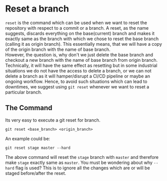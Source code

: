 # Reset a branch

```reset``` is the command which can be used when we want to reset the repository with respect to a commit or a branch. A reset, as the name suggests, discards everything on the base(current) branch and makes it exactly same as the branch with which we chose to reset the base branch (calling it as origin branch). This essentially means, that we will have a copy of the origin branch with the name of base branch.<br/>
However, the question is, why don't we just delete the base branch and checkout a new branch with the name of base branch from origin branch. Technically, it will have the same effect as resetting but in some industrial situations we do not have the access to delete a branch, or we can not delete a branch as it will hamper/disrupt a CI/CD pipeline or maybe an ongoing workflow. Hence, to avoid such situations which can lead to downtimes, we suggest using `git reset` whenever we want to reset a particular branch.

## The Command

Its very easy to execute a git reset for branch.
```
git reset <base_branch> <origin_branch>
```

An example could be:
```
git reset stage master --hard
```
The above command will reset the `stage` branch with `master` and therefore make `stage` exactly same as `master`.
You must be wondering about why `--hard` flag is used? This is to ignore all the changes which are or will be staged before/after the reset.
